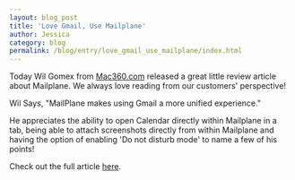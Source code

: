 ```yaml
---
layout: blog_post
title: 'Love Gmail, Use Mailplane'
author: Jessica
category: blog
permalink: /blog/entry/love_gmail_use_mailplane/index.html
---
```


Today Wil Gomex from [Mac360.com](http://mac360.com) released a great little review article about Mailplane. We always love reading from our customers' perspective!

Wil Says, "MailPlane makes using Gmail a more unified experience."

He appreciates the ability to open Calendar directly within Mailplane in a tab, being able to attach screenshots directly from within Mailplane and having the option of enabling 'Do not disturb mode' to name a few of his points!

Check out the full article [here](http://mac360.com/2013/11/love-gmail-more-than-mail-use-mailplane).
